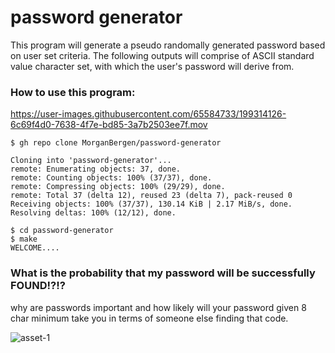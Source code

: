 # password generator
This program will generate a pseudo randomally generated password based on user set criteria.  The following outputs will comprise of ASCII standard value character set, with which the user's password will derive from.  

### How to use this program:

https://user-images.githubusercontent.com/65584733/199314126-6c69f4d0-7638-4f7e-bd85-3a7b2503ee7f.mov

```CLI
$ gh repo clone MorganBergen/password-generator

Cloning into 'password-generator'...
remote: Enumerating objects: 37, done.
remote: Counting objects: 100% (37/37), done.
remote: Compressing objects: 100% (29/29), done.
remote: Total 37 (delta 12), reused 23 (delta 7), pack-reused 0
Receiving objects: 100% (37/37), 130.14 KiB | 2.17 MiB/s, done.
Resolving deltas: 100% (12/12), done.

$ cd password-generator
$ make
WELCOME....
```

### What is the probability that my password will be successfully FOUND!?!?
why are passwords important and how likely will your password given 8 char minimum take you in terms of someone else finding that code. 


![asset-1](https://user-images.githubusercontent.com/65584733/199307722-8c5e8b89-2d19-46fd-8205-298fa7ce72e2.jpg)
